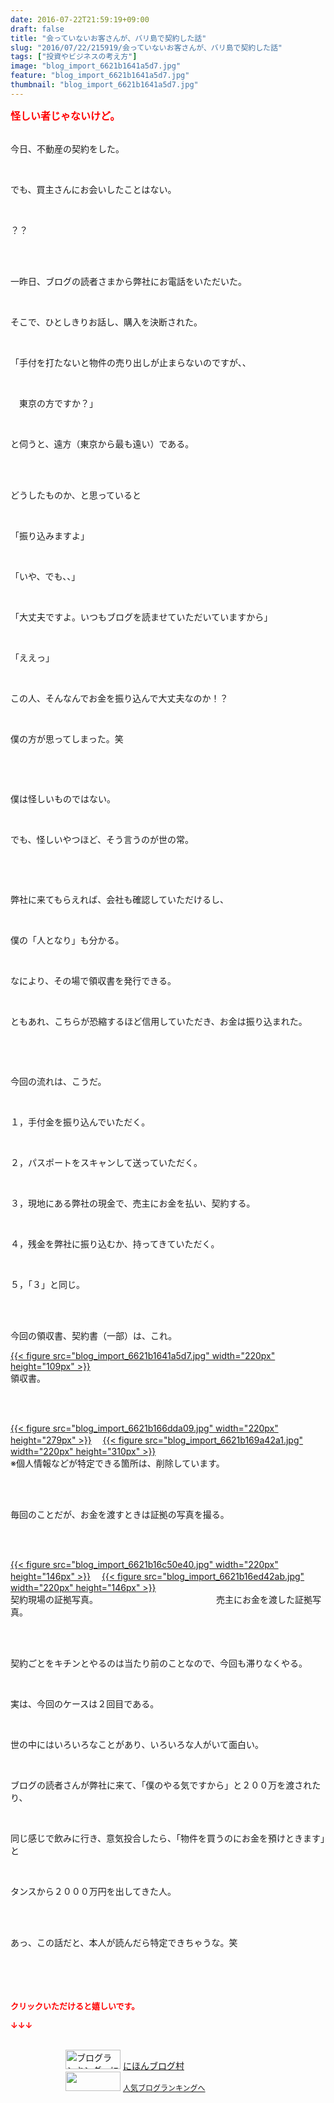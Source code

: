 ```yaml
---
date: 2016-07-22T21:59:19+09:00
draft: false
title: "会っていないお客さんが、バリ島で契約した話"
slug: "2016/07/22/215919/会っていないお客さんが、バリ島で契約した話"
tags: ["投資やビジネスの考え方"]
image: "blog_import_6621b1641a5d7.jpg"
feature: "blog_import_6621b1641a5d7.jpg"
thumbnail: "blog_import_6621b1641a5d7.jpg"
---
```

<p><font color="#ff0000" size="3"><strong>怪しい者じゃないけど。</strong></font></p><p><br/>今日、不動産の契約をした。</p><br/><p>でも、買主さんにお会いしたことはない。</p><br/><p>？？</p><br/><br/><p>一昨日、ブログの読者さまから弊社にお電話をいただいた。</p><br/><p>そこで、ひとしきりお話し、購入を決断された。</p><br/><p>「手付を打たないと物件の売り出しが止まらないのですが、、</p><br/><p>　東京の方ですか？」</p><br/><p>と伺うと、遠方（東京から最も遠い）である。</p><br/><br/><p>どうしたものか、と思っていると</p><br/><p>「振り込みますよ」</p><br/><p>「いや、でも、、」</p><br/><p>「大丈夫ですよ。いつもブログを読ませていただいていますから」</p><br/><p>「ええっ」</p><br/><p>この人、そんなんでお金を振り込んで大丈夫なのか！？</p><br/><p>僕の方が思ってしまった。笑</p><p><br/></p><br/><p>僕は怪しいものではない。</p><br/><p>でも、怪しいやつほど、そう言うのが世の常。</p><p><br/></p><br/><p>弊社に来てもらえれば、会社も確認していただけるし、</p><br/><p>僕の「人となり」も分かる。</p><br/><p>なにより、その場で領収書を発行できる。</p><br/><p>ともあれ、こちらが恐縮するほど信用していただき、お金は振り込まれた。</p><p><br/></p><br/><p>今回の流れは、こうだ。</p><br/><p>１，手付金を振り込んでいただく。</p><br/><p>２，パスポートをスキャンして送っていただく。</p><br/><p>３，現地にある弊社の現金で、売主にお金を払い、契約する。</p><br/><p>４，残金を弊社に振り込むか、持ってきていただく。</p><br/><p>５，「３」と同じ。</p><br/><p><br/>今回の領収書、契約書（一部）は、これ。</p><p><a href="blog_import_6621b1654f2c7.jpg">{{< figure src="blog_import_6621b1641a5d7.jpg" width="220px" height="109px" >}}</a> <br/>領収書。</p><br/><p><br/><a href="blog_import_6621b16825d6a.jpg">{{< figure src="blog_import_6621b166dda09.jpg" width="220px" height="279px" >}}</a> 　<a href="blog_import_6621b16b07c76.jpg">{{< figure src="blog_import_6621b169a42a1.jpg" width="220px" height="310px" >}}</a> <br/>※個人情報などが特定できる箇所は、削除しています。</p><br/><p><br/>毎回のことだが、お金を渡すときは証拠の写真を撮る。</p><br/><p><br/><a href="blog_import_6621b16d85309.jpg">{{< figure src="blog_import_6621b16c50e40.jpg" width="220px" height="146px" >}}</a> 　<a href="blog_import_6621b1701c376.jpg">{{< figure src="blog_import_6621b16ed42ab.jpg" width="220px" height="146px" >}}</a> <br/>契約現場の証拠写真。　　　　　　　　　　　　　　売主にお金を渡した証拠写真。</p><br/><p><br/>契約ごとをキチンとやるのは当たり前のことなので、今回も滞りなくやる。</p><p><br/></p><p>実は、今回のケースは２回目である。</p><br/><p>世の中にはいろいろなことがあり、いろいろな人がいて面白い。</p><br/><p>ブログの読者さんが弊社に来て、「僕のやる気ですから」と２００万を渡されたり、</p><br/><p>同じ感じで飲みに行き、意気投合したら、「物件を買うのにお金を預けときます」と</p><br/><p>タンスから２０００万円を出してきた人。</p><br/><br/><p>あっ、この話だと、本人が読んだら特定できちゃうな。笑<br/><br/><br/><br/><br/></p><p><font color="#ff0000" size="2"><strong>クリックいただけると嬉しいです。<br/></strong></font></p><p><font color="#ff0000" size="2"><strong>↓↓↓</strong></font></p><p><br/><a href="ranking.html" target="_blank"><img border="0" alt="ブログランキング・にほんブログ村へ" src="data:image/svg+xml;charset=utf-8,%3Csvg%20xmlns%3D%22http%3A%2F%2Fwww.w3.org%2F2000%2Fsvg%22%20title%3D%22Placeholder%20for%20Images%22%20role%3D%22presentation%22%20viewBox%3D%220%200%2088%2031%22%20%2F%3E" width="88" height="31" data-src="https://img-proxy.blog-video.jp/images?url=http%3A%2F%2Fwww.blogmura.com%2Fimg%2Fwww88_31.gif" style="aspect-ratio: auto 88 / 31;"/><noscript><img border="0" alt="ブログランキング・にほんブログ村へ" src="https://img-proxy.blog-video.jp/images?url=http%3A%2F%2Fwww.blogmura.com%2Fimg%2Fwww88_31.gif" width="88" height="31"></noscript></a> <a href="ranking.html" target="_blank">にほんブログ村</a> <br/><a title="人気ブログランキングへ" href="link.php?1804582"><img border="0" src="data:image/svg+xml;charset=utf-8,%3Csvg%20xmlns%3D%22http%3A%2F%2Fwww.w3.org%2F2000%2Fsvg%22%20title%3D%22Placeholder%20for%20Images%22%20role%3D%22presentation%22%20viewBox%3D%220%200%2088%2031%22%20%2F%3E" width="88" height="31" data-src="https://blog.with2.net/img/banner/banner_22.gif" style="aspect-ratio: auto 88 / 31;"/><noscript><img border="0" src="https://blog.with2.net/img/banner/banner_22.gif" width="88" height="31"></noscript></a> <a style="FONT-SIZE: 12px" href="link.php?1804582">人気ブログランキングへ</a> </p>

